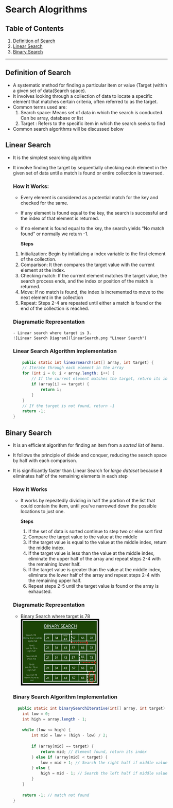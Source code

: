 # Search Alogrithms


## Table of Contents

1. [Definition of Search](#Definition-of-Search)
2. [Linear Search](#Linear-Search)
3. [Binary Search](#Binary-Search)

---

## Definition of Search
- A systematic method for finding a particular item or value (Target )within a given set of data(Search space).
- It involves looking through a collection of data to locate a specific element that matches certain criteria, often referred to as the target.
- Common terms used are:
    1. Search space: Means set of data in which the search is conducted. Can be array, database or list
    2. Target : Refers to the specific item in which the search seeks to find
- Common search algorithms will be discussed below

## Linear Search
- It is the simplest searching algorithm
- It involve finding the target by sequentially checking each element in the given set of data until a match is found or entire collection is traversed.

    ### How it Works:
    - Every element is considered as a potential match for the key and checked for the same.
    - If any element is found equal to the key, the search is successful and the index of that element is returned.
    - If no element is found equal to the key, the search yields “No match found” or normally we return -1.

        **Steps**
    1. Initialization: Begin by initializing a index variable to the first element of the collection.
    2. Comparison: It then compares the target value with the current element at the index.
    3. Checking match: If the current element matches the target value, the search process ends, and the index or position of the match is returned.
    4. Move: If no match is found, the index is incremented to move to the next element in the collection
    5. Repeat: Steps 2-4 are repeated until either a match is found or the end of the collection is reached.

    ### Diagramatic Representation
      - Linear search where target is 3.
      ![Linear Search Diagram](linearSearch.png "Linear Search")

    ### Linear Search Algorithm Implementation
    ```java
        public static int linearSearch(int[] array, int target) {
        // Iterate through each element in the array
        for (int i = 0; i < array.length; i++) {
            // If the current element matches the target, return its index
            if (array[i] == target) {
                return i;
            }
        }
        // If the target is not found, return -1
        return -1;
    }
    ```

## Binary Search
- It is an efficient algorithm for finding an item from a *sorted list* of items.
-  It follows the principle of divide and conquer, reducing the search space by half with each comparison.
- It is significantly faster than Linear Search for *large dataset* because it eliminates half of the remaining elements in each step
    
    ### How it Works
    - It works by repeatedly dividing in half the portion of the list that could contain the item, until you've narrowed down the possible locations to just one.

        **Steps**
        1. If the set of data is sorted continue to step two or else sort first
        2. Compare the target value to the value at the middle
        3. If the target value is equal to the value at the middle index, return the middle index.
        4. If the target value is less than the value at the middle index, eliminate the upper half of the array and repeat steps 2-4 with the remaining lower half.
        5. If the target value is greater than the value at the middle index, eliminate the lower half of the array and repeat steps 2-4 with the remaining upper half.
        6. Repeat steps 2-5 until the target value is found or the array is exhausted.
    
    ### Diagramatic Representation
    - Binary Search where target is 78
    !["Binary Search Diagram"](binarySearch.png "Binary Search")

    ### Binary Search Algorithm Implementation
    ```java
      public static int binarySearchIterative(int[] array, int target) {
        int low = 0;
        int high = array.length - 1;
        
        while (low <= high) {
            int mid = low + (high - low) / 2;
            
            if (array[mid] == target) {
                return mid; // Element found, return its index
            } else if (array[mid] < target) {
                low = mid + 1; // Search the right half if middle value less than target
            } else {
                high = mid - 1; // Search the left half if middle value greater than target
            }
        }
        
        return -1; // match not found
    }
    ```
